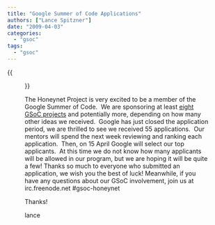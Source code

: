 ```yaml
---
title: "Google Summer of Code Applications"
authors: ["Lance Spitzner"]
date: "2009-04-03"
categories:
  - "gsoc"
tags:
  - "gsoc"
---
```

{{<figure src="images/banner.png" alt="Banner" width="50%">}}

The Honeynet Project is very excited to be a member of the Google Summer of Code.  We are sponsoring at least [eight GSoC projects](/gsoc) and potentially more, depending on how many other ideas we received.  Google has just closed the application period, we are thrilled to see we received 55 applications.  Our mentors will spend the next week reviewing and ranking each application.  Then, on 15 April Google will select our top applicants.  At this time we do not know how many applicants will be allowed in our program, but we are hoping it will be quite a few! Thanks so much to everyone who submitted an application, we wish you the best of luck! Meanwhile, if you have any questions about our GSoC involvement, join us at irc.freenode.net #gsoc-honeynet

Thanks!

lance
